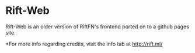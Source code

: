 # Rift-Web


Rift-Web is an older version of RiftFN's frontend ported on to a github pages site.

*For more info regarding credits, visit the info tab at http://rift.ml/
